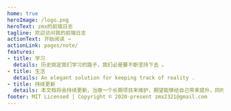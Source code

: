 ```yaml
---
home: true
heroImage: /logo.png
heroText: zmx的前端日志
tagline: 欢迎访问我的前端日志
actionText: 开始阅读 →
actionLink: pages/note/
features:
- title: 学习
  details: 历史挑定我们学习的路子，我们必是要不断坚持下去 。
- title: 生活
  details: An elegant solution for keeping track of reality .
- title: 持续更新
  details: 本文档将会持续更新，当做一个长期项目来维护，期望能够给自己带来提升，同时也给大家带来帮助。
footer: MIT Licensed | Copyright © 2020-present zmx2321@gmail.com
---
```


<ClientOnly>
  <Valine></Valine>
</ClientOnly>

<ClientOnly>
  <Optimized></Optimized>
</ClientOnly>

